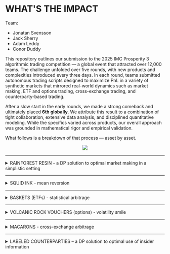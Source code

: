 # WHAT'S THE IMPACT

Team:
- Jonatan Svensson
- Jack Sherry
- Adam Leddy
- Conor Duddy

This repository outlines our submission to the 2025 IMC Prosperity 3 algorithmic trading competition — a global event that attracted over 12,000 teams. The challenge unfolded over five rounds, with new products and complexities introduced every three days. In each round, teams submitted autonomous trading scripts designed to maximize PnL in a variety of synthetic markets that mirrored real-world dynamics such as market making, ETF and options trading, cross-exchange trading, and counterparty-based trading.

After a slow start in the early rounds, we made a strong comeback and ultimately placed **6th globally**. We attribute this result to a combination of tight collaboration, extensive data analysis, and disciplined quantitative modeling. While the specifics varied across products, our overall approach was grounded in mathematical rigor and empirical validation.

What follows is a breakdown of that process — asset by asset.

<p align="center">
  <img src="images/prosperity_overview.png" width="600"/>
</p>


---

<details>
<summary>RAINFOREST RESIN - a DP solution to optimal market making in a simplistic setting </summary>

Under mild assumptions the problem becomes optimally solvable.

</details>

---

<details>
<summary>SQUID INK - mean reversion </summary>

Under mild assumptions the problem becomes optimally solvable.

</details>

---

<details>
<summary>BASKETS (ETFs) - statistical arbitrage </summary>

dont include olivia here

</details>

---

<details>
<summary>VOLCANIC ROCK VOUCHERS (options) - volatility smile</summary>

WHAT'S THE IMPACT

</details>

---

<details>
<summary>MACARONS - cross-exchange arbitrage</summary>

WHAT'S THE IMPACT

</details>

---

<details>
<summary>LABELED COUNTERPARTIES – a DP solution to optimal use of insider information</summary>
<br>
  
In the final round, counterparty identifiers were added to the historical data. This meant that for every trade, the identities of both the buyer and seller were disclosed — and this information would also be available in real time during the final submission. There were around 20 market participants, each focused on their own subset of products.

We began by plotting PnL for each counterparty, split by product and decomposed into execution and holding components. Some counterparties generated substantial execution PnL by consistently trading at favorable prices. However, this insight offered limited value for refining our algorithms, as we were already fully exploiting those opportunities through aggressive market making.

Only one counterparty stood out in terms of holding PnL. Upon further inspection, it became clear that they exclusively bought at the daily minimum and sold at the daily maximum — without taking any other trades. This behavior was observed only in Kelp, Squid Ink, and Croissants.

Due to Kelp’s relatively stable price dynamics, directional bets based on this min/max behavior were unlikely to generate enough profit to justify displacing our existing market-making strategy.

Squid Ink, on the other hand, was more promising. With large daily swings, the historical PnL from a simple min/max strategy matched the performance of our current approach. Since our existing Squid Ink strategy didn’t rely on market making, we could layer in directional trades without cannibalizing our core PnL. The only modification required was to shorten the liquidation horizon for mean-reverting trades whenever a directional bet was active.

Trading the min/max for Croissants proved highly profitable, thanks to large daily price swings and generous position limits. Since Croissants had previously been used only to hedge basket exposure, this new directional strategy introduced no conflicts with our existing setup.
We quickly realized that Croissant exposure could be scaled up indirectly through the baskets. To evaluate this, we used historical data to compare the PnL of a Croissant-driven basket strategy against the statistical arbitrage approach we had relied on in earlier rounds. On average, the two performed similarly, though daily results could diverge significantly.
To capture the strengths of both, we adopted a hybrid approach: we introduced a Croissant-based term into the basket's target position (see section on basket trading). The weight of this term was calibrated through backtesting on historical data.

This summarizes what we managed to implement before the final submission. After climbing from #98 to #6 in Round 4, we knew our algorithm was strong. Still cautious from the technical issues in Round 1, we chose to focus on delivering a robust and reliable script rather than pushing for further complexity. That said, some of the ideas we explored were promising enough to deserve a place in this write-up. What follows is one of them.

---

The information contained in the global minimum and maximum of a random price walk can be leveraged more effectively than simply buying the minimum and selling the maximum. Once both extrema have occurred (noting that we only observe them as they happen), we gain a powerful constraint: the remainder of the walk must remain within the established min-max range. This fundamentally alters the distribution of future prices.
To illustrate this, consider the following edge case: the global minimum occurs, and we initiate a long position. Later, the global maximum is reached, and we switch to a short. If the price subsequently falls back to the level of the previously announced minimum, we now know with certainty that it cannot drop any further — doing so would contradict the declared minimum. This allows us to confidently enter a long position, exploiting the structural boundary created by the known extrema.

To develop this idea into a trading strategy we need a model for the price walk. The dynamics of Squid Ink price is hard to model as it's intended to ocassionally have massive jumps followed by reverting behaviour; if we could figure out the secret behind the generation of that price series we would be in a position to make plenty of money in other ways. As Kelp did not show large enough moves this to be actionable we focus soley on Croissants. As mentioned before, using the mid of the largest quantities on the order book as fair gives a strong approximation of the true fair. The Croissant market is constantly showing a one or two tick spread between the largest quantities giving resulting in either integer or .5 fairs. Multiplying everything by 2 we get nice integers to work with. A reasonable model is obtained by assuming that the steps are i.i.d variabels from a symmetrical distribution. 

<p align="center">
  <img src="images/olivia/step_distributions_and_paths.png" width="600"/>
</p>



Note that we need to wait for the second extrema before there will be enough information to trade. After the first we will enter a position one way. The bound we are given will only ever alter the rest of the walk in favour of our position and we will therefore not trade until the second extrema.






</details>

